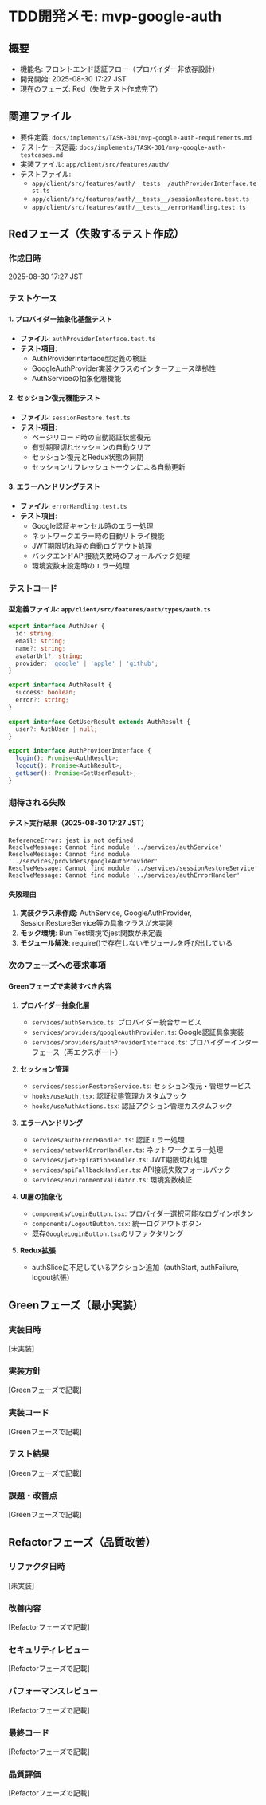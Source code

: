 # TDD開発メモ: mvp-google-auth

## 概要

- 機能名: フロントエンド認証フロー（プロバイダー非依存設計）
- 開発開始: 2025-08-30 17:27 JST
- 現在のフェーズ: Red（失敗テスト作成完了）

## 関連ファイル

- 要件定義: `docs/implements/TASK-301/mvp-google-auth-requirements.md`
- テストケース定義: `docs/implements/TASK-301/mvp-google-auth-testcases.md`
- 実装ファイル: `app/client/src/features/auth/`
- テストファイル: 
  - `app/client/src/features/auth/__tests__/authProviderInterface.test.ts`
  - `app/client/src/features/auth/__tests__/sessionRestore.test.ts`
  - `app/client/src/features/auth/__tests__/errorHandling.test.ts`

## Redフェーズ（失敗するテスト作成）

### 作成日時

2025-08-30 17:27 JST

### テストケース

#### 1. プロバイダー抽象化基盤テスト
- **ファイル**: `authProviderInterface.test.ts`
- **テスト項目**:
  - AuthProviderInterface型定義の検証
  - GoogleAuthProvider実装クラスのインターフェース準拠性
  - AuthServiceの抽象化層機能

#### 2. セッション復元機能テスト
- **ファイル**: `sessionRestore.test.ts`
- **テスト項目**:
  - ページリロード時の自動認証状態復元
  - 有効期限切れセッションの自動クリア
  - セッション復元とRedux状態の同期
  - セッションリフレッシュトークンによる自動更新

#### 3. エラーハンドリングテスト
- **ファイル**: `errorHandling.test.ts`
- **テスト項目**:
  - Google認証キャンセル時のエラー処理
  - ネットワークエラー時の自動リトライ機能
  - JWT期限切れ時の自動ログアウト処理
  - バックエンドAPI接続失敗時のフォールバック処理
  - 環境変数未設定時のエラー処理

### テストコード

#### 型定義ファイル: `app/client/src/features/auth/types/auth.ts`
```typescript
export interface AuthUser {
  id: string;
  email: string;
  name?: string;
  avatarUrl?: string;
  provider: 'google' | 'apple' | 'github';
}

export interface AuthResult {
  success: boolean;
  error?: string;
}

export interface GetUserResult extends AuthResult {
  user?: AuthUser | null;
}

export interface AuthProviderInterface {
  login(): Promise<AuthResult>;
  logout(): Promise<AuthResult>;
  getUser(): Promise<GetUserResult>;
}
```

### 期待される失敗

#### テスト実行結果（2025-08-30 17:27 JST）
```
ReferenceError: jest is not defined
ResolveMessage: Cannot find module '../services/authService'
ResolveMessage: Cannot find module '../services/providers/googleAuthProvider'
ResolveMessage: Cannot find module '../services/sessionRestoreService'
ResolveMessage: Cannot find module '../services/authErrorHandler'
```

#### 失敗理由
1. **実装クラス未作成**: AuthService, GoogleAuthProvider, SessionRestoreService等の具象クラスが未実装
2. **モック環境**: Bun Test環境でjest関数が未定義
3. **モジュール解決**: require()で存在しないモジュールを呼び出している

### 次のフェーズへの要求事項

#### Greenフェーズで実装すべき内容

1. **プロバイダー抽象化層**
   - `services/authService.ts`: プロバイダー統合サービス
   - `services/providers/googleAuthProvider.ts`: Google認証具象実装
   - `services/providers/authProviderInterface.ts`: プロバイダーインターフェース（再エクスポート）

2. **セッション管理**
   - `services/sessionRestoreService.ts`: セッション復元・管理サービス
   - `hooks/useAuth.tsx`: 認証状態管理カスタムフック
   - `hooks/useAuthActions.tsx`: 認証アクション管理カスタムフック

3. **エラーハンドリング**
   - `services/authErrorHandler.ts`: 認証エラー処理
   - `services/networkErrorHandler.ts`: ネットワークエラー処理
   - `services/jwtExpirationHandler.ts`: JWT期限切れ処理
   - `services/apiFallbackHandler.ts`: API接続失敗フォールバック
   - `services/environmentValidator.ts`: 環境変数検証

4. **UI層の抽象化**
   - `components/LoginButton.tsx`: プロバイダー選択可能なログインボタン
   - `components/LogoutButton.tsx`: 統一ログアウトボタン
   - 既存`GoogleLoginButton.tsx`のリファクタリング

5. **Redux拡張**
   - authSliceに不足しているアクション追加（authStart, authFailure, logout拡張）

## Greenフェーズ（最小実装）

### 実装日時

[未実装]

### 実装方針

[Greenフェーズで記載]

### 実装コード

[Greenフェーズで記載]

### テスト結果

[Greenフェーズで記載]

### 課題・改善点

[Greenフェーズで記載]

## Refactorフェーズ（品質改善）

### リファクタ日時

[未実装]

### 改善内容

[Refactorフェーズで記載]

### セキュリティレビュー

[Refactorフェーズで記載]

### パフォーマンスレビュー

[Refactorフェーズで記載]

### 最終コード

[Refactorフェーズで記載]

### 品質評価

[Refactorフェーズで記載]